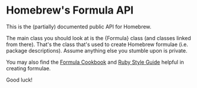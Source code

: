 # Homebrew's Formula API
This is the (partially) documented public API for Homebrew.

The main class you should look at is the {Formula} class (and classes linked from there). That's the class that's used to create Homebrew formulae (i.e. package descriptions). Assume anything else you stumble upon is private.

You may also find the [Formula Cookbook](https://docs.brew.sh/Formula-Cookbook) and [Ruby Style Guide](https://github.com/styleguide/ruby) helpful in creating formulae.

Good luck!
